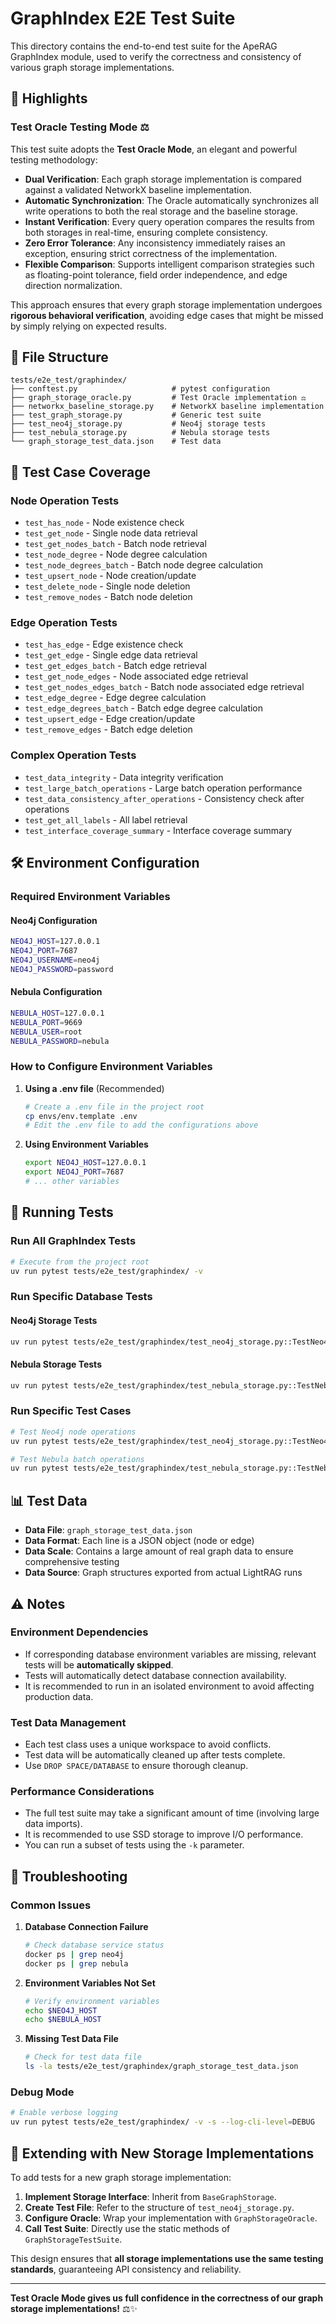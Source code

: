 # GraphIndex E2E Test Suite

This directory contains the end-to-end test suite for the ApeRAG GraphIndex module, used to verify the correctness and consistency of various graph storage implementations.

## 🌟 Highlights

### Test Oracle Testing Mode ⚖️

This test suite adopts the **Test Oracle Mode**, an elegant and powerful testing methodology:

  - **Dual Verification**: Each graph storage implementation is compared against a validated NetworkX baseline implementation.
  - **Automatic Synchronization**: The Oracle automatically synchronizes all write operations to both the real storage and the baseline storage.
  - **Instant Verification**: Every query operation compares the results from both storages in real-time, ensuring complete consistency.
  - **Zero Error Tolerance**: Any inconsistency immediately raises an exception, ensuring strict correctness of the implementation.
  - **Flexible Comparison**: Supports intelligent comparison strategies such as floating-point tolerance, field order independence, and edge direction normalization.

This approach ensures that every graph storage implementation undergoes **rigorous behavioral verification**, avoiding edge cases that might be missed by simply relying on expected results.

## 📁 File Structure

```
tests/e2e_test/graphindex/
├── conftest.py                     # pytest configuration
├── graph_storage_oracle.py         # Test Oracle implementation ⚖️
├── networkx_baseline_storage.py    # NetworkX baseline implementation
├── test_graph_storage.py           # Generic test suite
├── test_neo4j_storage.py           # Neo4j storage tests
├── test_nebula_storage.py          # Nebula storage tests
└── graph_storage_test_data.json    # Test data
```

## 🎯 Test Case Coverage

### Node Operation Tests

  - `test_has_node` - Node existence check
  - `test_get_node` - Single node data retrieval
  - `test_get_nodes_batch` - Batch node retrieval
  - `test_node_degree` - Node degree calculation
  - `test_node_degrees_batch` - Batch node degree calculation
  - `test_upsert_node` - Node creation/update
  - `test_delete_node` - Single node deletion
  - `test_remove_nodes` - Batch node deletion

### Edge Operation Tests

  - `test_has_edge` - Edge existence check
  - `test_get_edge` - Single edge data retrieval
  - `test_get_edges_batch` - Batch edge retrieval
  - `test_get_node_edges` - Node associated edge retrieval
  - `test_get_nodes_edges_batch` - Batch node associated edge retrieval
  - `test_edge_degree` - Edge degree calculation
  - `test_edge_degrees_batch` - Batch edge degree calculation
  - `test_upsert_edge` - Edge creation/update
  - `test_remove_edges` - Batch edge deletion

### Complex Operation Tests

  - `test_data_integrity` - Data integrity verification
  - `test_large_batch_operations` - Large batch operation performance
  - `test_data_consistency_after_operations` - Consistency check after operations
  - `test_get_all_labels` - All label retrieval
  - `test_interface_coverage_summary` - Interface coverage summary

## 🛠️ Environment Configuration

### Required Environment Variables

#### Neo4j Configuration

```bash
NEO4J_HOST=127.0.0.1
NEO4J_PORT=7687
NEO4J_USERNAME=neo4j
NEO4J_PASSWORD=password
```

#### Nebula Configuration

```bash
NEBULA_HOST=127.0.0.1
NEBULA_PORT=9669
NEBULA_USER=root
NEBULA_PASSWORD=nebula
```

### How to Configure Environment Variables

1.  **Using a .env file** (Recommended)

    ```bash
    # Create a .env file in the project root
    cp envs/env.template .env
    # Edit the .env file to add the configurations above
    ```

2.  **Using Environment Variables**

    ```bash
    export NEO4J_HOST=127.0.0.1
    export NEO4J_PORT=7687
    # ... other variables
    ```

## 🚀 Running Tests

### Run All GraphIndex Tests

```bash
# Execute from the project root
uv run pytest tests/e2e_test/graphindex/ -v
```

### Run Specific Database Tests

#### Neo4j Storage Tests

```bash
uv run pytest tests/e2e_test/graphindex/test_neo4j_storage.py::TestNeo4jStorage -v
```

#### Nebula Storage Tests

```bash
uv run pytest tests/e2e_test/graphindex/test_nebula_storage.py::TestNebulaStorage -v
```

### Run Specific Test Cases

```bash
# Test Neo4j node operations
uv run pytest tests/e2e_test/graphindex/test_neo4j_storage.py::TestNeo4jStorage::test_has_node -v

# Test Nebula batch operations
uv run pytest tests/e2e_test/graphindex/test_nebula_storage.py::TestNebulaStorage::test_large_batch_operations -v
```

## 📊 Test Data

  - **Data File**: `graph_storage_test_data.json`
  - **Data Format**: Each line is a JSON object (node or edge)
  - **Data Scale**: Contains a large amount of real graph data to ensure comprehensive testing
  - **Data Source**: Graph structures exported from actual LightRAG runs

## ⚠️ Notes

### Environment Dependencies

  - If corresponding database environment variables are missing, relevant tests will be **automatically skipped**.
  - Tests will automatically detect database connection availability.
  - It is recommended to run in an isolated environment to avoid affecting production data.

### Test Data Management

  - Each test class uses a unique workspace to avoid conflicts.
  - Test data will be automatically cleaned up after tests complete.
  - Use `DROP SPACE/DATABASE` to ensure thorough cleanup.

### Performance Considerations

  - The full test suite may take a significant amount of time (involving large data imports).
  - It is recommended to use SSD storage to improve I/O performance.
  - You can run a subset of tests using the `-k` parameter.

## 🔧 Troubleshooting

### Common Issues

1.  **Database Connection Failure**

    ```bash
    # Check database service status
    docker ps | grep neo4j
    docker ps | grep nebula
    ```

2.  **Environment Variables Not Set**

    ```bash
    # Verify environment variables
    echo $NEO4J_HOST
    echo $NEBULA_HOST
    ```

3.  **Missing Test Data File**

    ```bash
    # Check for test data file
    ls -la tests/e2e_test/graphindex/graph_storage_test_data.json
    ```

### Debug Mode

```bash
# Enable verbose logging
uv run pytest tests/e2e_test/graphindex/ -v -s --log-cli-level=DEBUG
```

## 🎉 Extending with New Storage Implementations

To add tests for a new graph storage implementation:

1.  **Implement Storage Interface**: Inherit from `BaseGraphStorage`.
2.  **Create Test File**: Refer to the structure of `test_neo4j_storage.py`.
3.  **Configure Oracle**: Wrap your implementation with `GraphStorageOracle`.
4.  **Call Test Suite**: Directly use the static methods of `GraphStorageTestSuite`.

This design ensures that **all storage implementations use the same testing standards**, guaranteeing API consistency and reliability.

-----

**Test Oracle Mode gives us full confidence in the correctness of our graph storage implementations\!** ⚖️✨